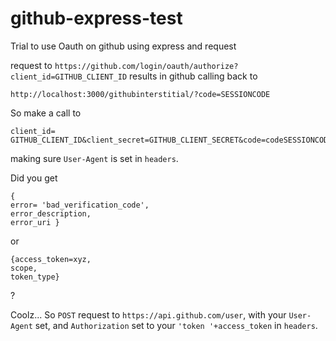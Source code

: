 # github-express-test
Trial to use Oauth on github using express and request


request to `https://github.com/login/oauth/authorize?client_id=GITHUB_CLIENT_ID`
results in github calling back to

`http://localhost:3000/githubinterstitial/?code=SESSIONCODE`

So make a call to
```https://github.com/login/oauth/access_token?
client_id=
GITHUB_CLIENT_ID&client_secret=GITHUB_CLIENT_SECRET&code=codeSESSIONCODE
```


 making sure `User-Agent` is set in `headers`.

 Did you get
 ```
 {
error= 'bad_verification_code',
error_description,
error_uri }
```
or
```
{access_token=xyz,
scope,
token_type}
```
?

Coolz...
So `POST` request to `https://api.github.com/user`,
with your  `User-Agent` set, and `Authorization` set to your `'token '+access_token` in `headers`.
